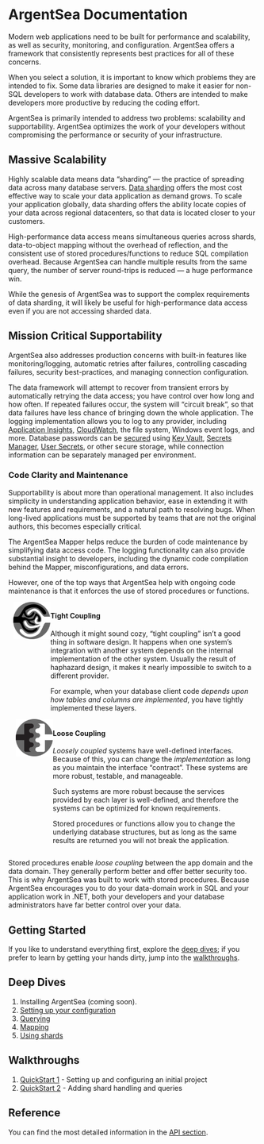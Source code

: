 # ArgentSea Documentation

Modern web applications need to be built for performance and scalability, as well as security, monitoring, and configuration. ArgentSea offers a framework that consistently represents best practices for all of these concerns.

When you select a solution, it is important to know which problems they are intended to fix. Some data libraries are designed to make it easier for non-SQL developers to work with database data. Others are intended to make developers more productive by reducing the coding effort.

ArgentSea is primarily intended to address two problems: scalability and supportability. ArgentSea optimizes the work of your developers without compromising the performance or security of your infrastructure.

## Massive Scalability

Highly scalable data means data “sharding” — the practice of spreading data across many database servers. [Data sharding](tutorials/sharding.md) offers the most cost effective way to scale your data application as demand grows. To scale your application globally, data sharding offers the ability locate copies of your data across regional datacenters, so that data is located closer to your customers.

High-performance data access means simultaneous queries across shards, data-to-object mapping without the overhead of reflection, and the consistent use of stored procedures/functions to reduce SQL compilation overhead. Because ArgentSea can handle multiple results from the same query, the number of server round-trips is reduced — a huge performance win.

While the genesis of ArgentSea was to support the complex requirements of data sharding, it will likely be useful for high-performance data access even if you are not accessing sharded data.

## Mission Critical Supportability

ArgentSea also addresses production concerns with built-in features like monitoring/logging, automatic retries after failures, controlling cascading failures, security best-practices, and managing connection configuration.

The data framework will attempt to recover from transient errors by automatically retrying the data access; you have control over how long and how often. If repeated failures occur, the system will “circuit break”, so that data failures have less chance of bringing down the whole application. The logging implementation allows you to log to any provider, including [Application Insights](https://docs.microsoft.com/en-us/azure/application-insights/app-insights-asp-net-core), [CloudWatch](https://github.com/aws/aws-logging-dotnet#aspnet-core-logging), the file system, Windows event logs, and more. Database passwords can be [secured](tutorials/security.md) using [Key Vault](https://azure.microsoft.com/en-us/services/key-vault/), [Secrets Manager](https://aws.amazon.com/secrets-manager/), [User Secrets](https://docs.microsoft.com/en-us/aspnet/core/security/app-secrets), or other secure storage, while connection information can be separately managed per environment.

### Code Clarity and Maintenance

Supportability is about more than operational management. It also includes simplicity in understanding application behavior, ease in extending it with new features and requirements, and a natural path to resolving bugs. When long-lived applications must be supported by teams that are not the original authors, this becomes especially critical.

The ArgentSea Mapper helps reduce the burden of code maintenance by simplifying data access code. The logging functionality can also provide substantial insight to developers, including the dynamic code compilation behind the Mapper, misconfigurations, and data errors.

However, one of the top ways that ArgentSea help with ongoing code maintenance is that it enforces the use of stored procedures or functions.

<div>
    <div style="padding-left:10px;padding-right:10px;display:flex;flex-flow:row wrap;justify-content:space-around;">
        <div style="display:flex;flex-direction:column;">
            <div style="display:flex;flex-direction:row;">
                <img style="height:75px;width:75px;" src="/images/tightly-coupled.svg" />
                <div>
                    <h4>Tight Coupling</h4>
                    <p>
                        Although it might sound cozy, “tight coupling” isn’t a good thing in software design. It happens when one system’s integration with another system depends on the internal implementation of the other system. Usually the result of haphazard design, it makes it nearly impossible to switch to a different provider.
                    </p>
                    <p>
                        For example, when your database client code <i>depends upon how tables and columns are implemented</i>, you have tightly implemented these layers.
                    </p>
                </div>
            </div>
        </div>
        <div style="display:flex;width:98%;flex-direction:column;">
            <div style="display:flex;flex-direction:row;">
                <img style="height:75px;width:75px;" src="/images/loosely-coupled.svg" />
                <div>
                    <h4>Loose Coupling</h4>
                    <p>
                    <i>Loosely coupled</i> systems have well-defined interfaces. Because of this, you can change the <i>implementation</i> as long as you maintain the interface “contract”. These systems are more robust, testable, and manageable.
                    </p><p>
                    Such systems are more robust because the services provided by each layer is well-defined, and therefore the systems can be optimized for known requirements.
                    </p><p>
                    Stored procedures or functions allow you to change the underlying database structures, but as long as the same results are returned you will not break the application.
                    </p>
                </div>
            </div>
        </div>
    </div>
</div>

Stored procedures enable *loose coupling* between the app domain and the data domain. They generally perform better and offer better security too. This is why ArgentSea was built to work with stored procedures. Because ArgentSea encourages you to do your data-domain work in SQL and your application work in .NET, both your developers and your database administrators have far better control over your data.

## Getting Started

If you like to understand everything first, explore the [deep dives](tutorials/index.md); if you prefer to learn by getting your hands dirty, jump into the [walkthroughs](#walkthroughs).

## Deep Dives

1. Installing ArgentSea (coming soon).
2. [Setting up your configuration](tutorials/configuration.md)
3. [Querying](tutorials/querying.md)
4. [Mapping](tutorials/mapping.md)
5. [Using shards](tutorials/sharding.md)

## Walkthroughs

1. [QuickStart 1](tutorials/quickstart1.md) - Setting up and configuring an initial project
2. [QuickStart 2](tutorials/quickstart2.md) - Adding shard handling and queries

## Reference

You can find the most detailed information in the [API section](/reference/apis.html).